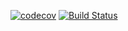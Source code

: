 [![codecov](https://codecov.io/gh/ronanrodrigo/MarcoPonto/branch/master/graph/badge.svg)](https://codecov.io/gh/ronanrodrigo/MarcoPonto)
[![Build Status](https://www.bitrise.io/app/0192dd01149c7b0c.svg?token=DRmjdMT3eZkpB6qm_4-MBw&branch=master)](https://www.bitrise.io/app/0192dd01149c7b0c)
